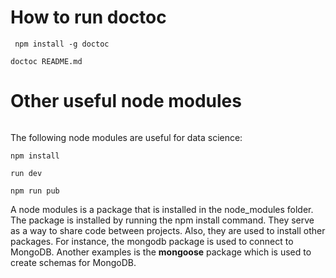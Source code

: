 # How to run doctoc

```
 npm install -g doctoc
```

```
doctoc README.md
```

# Other useful node modules

```

```

The following node modules are useful for data science:

```
npm install
```

```
run dev
```

```
npm run pub
```

A node modules is a package that is installed in the node_modules folder. The package is installed by running the npm install command. They serve as a way to share code between projects. Also, they are used to install other packages. For instance, the mongodb package is used to connect to MongoDB. Another examples is the **mongoose** package which is used to create schemas for MongoDB.

